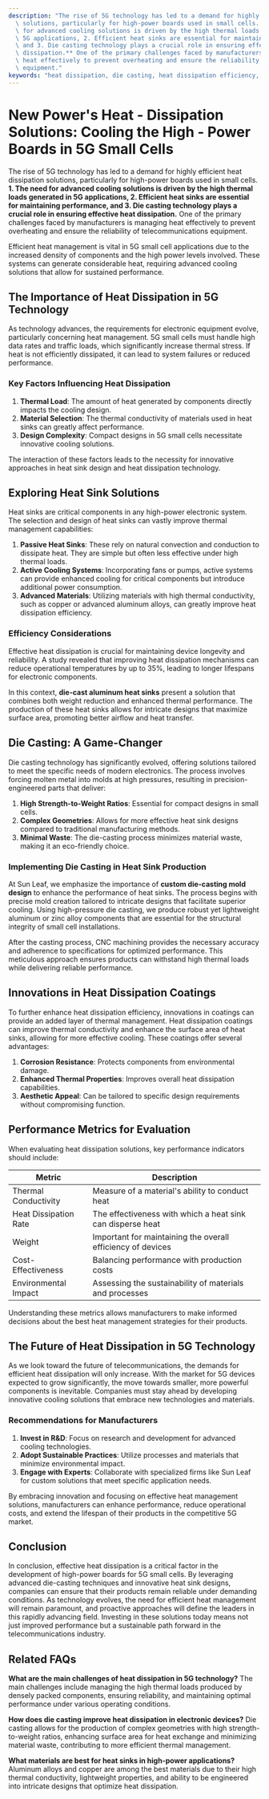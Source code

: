 ```yaml
---
description: "The rise of 5G technology has led to a demand for highly efficient heat dissipation\
  \ solutions, particularly for high-power boards used in small cells. **1. The need\
  \ for advanced cooling solutions is driven by the high thermal loads generated in\
  \ 5G applications, 2. Efficient heat sinks are essential for maintaining performance,\
  \ and 3. Die casting technology plays a crucial role in ensuring effective heat\
  \ dissipation.** One of the primary challenges faced by manufacturers is managing\
  \ heat effectively to prevent overheating and ensure the reliability of telecommunications\
  \ equipment."
keywords: "heat dissipation, die casting, heat dissipation efficiency, heat sink"
---
```

# New Power's Heat - Dissipation Solutions: Cooling the High - Power Boards in 5G Small Cells

The rise of 5G technology has led to a demand for highly efficient heat dissipation solutions, particularly for high-power boards used in small cells. **1. The need for advanced cooling solutions is driven by the high thermal loads generated in 5G applications, 2. Efficient heat sinks are essential for maintaining performance, and 3. Die casting technology plays a crucial role in ensuring effective heat dissipation.** One of the primary challenges faced by manufacturers is managing heat effectively to prevent overheating and ensure the reliability of telecommunications equipment.

Efficient heat management is vital in 5G small cell applications due to the increased density of components and the high power levels involved. These systems can generate considerable heat, requiring advanced cooling solutions that allow for sustained performance. 

## The Importance of Heat Dissipation in 5G Technology

As technology advances, the requirements for electronic equipment evolve, particularly concerning heat management. 5G small cells must handle high data rates and traffic loads, which significantly increase thermal stress. If heat is not efficiently dissipated, it can lead to system failures or reduced performance. 

### Key Factors Influencing Heat Dissipation

1. **Thermal Load**: The amount of heat generated by components directly impacts the cooling design.
2. **Material Selection**: The thermal conductivity of materials used in heat sinks can greatly affect performance.
3. **Design Complexity**: Compact designs in 5G small cells necessitate innovative cooling solutions.

The interaction of these factors leads to the necessity for innovative approaches in heat sink design and heat dissipation technology.

## Exploring Heat Sink Solutions

Heat sinks are critical components in any high-power electronic system. The selection and design of heat sinks can vastly improve thermal management capabilities:

1. **Passive Heat Sinks**: These rely on natural convection and conduction to dissipate heat. They are simple but often less effective under high thermal loads.
2. **Active Cooling Systems**: Incorporating fans or pumps, active systems can provide enhanced cooling for critical components but introduce additional power consumption.
3. **Advanced Materials**: Utilizing materials with high thermal conductivity, such as copper or advanced aluminum alloys, can greatly improve heat dissipation efficiency.

### Efficiency Considerations

Effective heat dissipation is crucial for maintaining device longevity and reliability. A study revealed that improving heat dissipation mechanisms can reduce operational temperatures by up to 35%, leading to longer lifespans for electronic components.

In this context, **die-cast aluminum heat sinks** present a solution that combines both weight reduction and enhanced thermal performance. The production of these heat sinks allows for intricate designs that maximize surface area, promoting better airflow and heat transfer.

## Die Casting: A Game-Changer

Die casting technology has significantly evolved, offering solutions tailored to meet the specific needs of modern electronics. The process involves forcing molten metal into molds at high pressures, resulting in precision-engineered parts that deliver:

1. **High Strength-to-Weight Ratios**: Essential for compact designs in small cells.
2. **Complex Geometries**: Allows for more effective heat sink designs compared to traditional manufacturing methods.
3. **Minimal Waste**: The die-casting process minimizes material waste, making it an eco-friendly choice.

### Implementing Die Casting in Heat Sink Production

At Sun Leaf, we emphasize the importance of **custom die-casting mold design** to enhance the performance of heat sinks. The process begins with precise mold creation tailored to intricate designs that facilitate superior cooling. Using high-pressure die casting, we produce robust yet lightweight aluminum or zinc alloy components that are essential for the structural integrity of small cell installations.

After the casting process, CNC machining provides the necessary accuracy and adherence to specifications for optimized performance. This meticulous approach ensures products can withstand high thermal loads while delivering reliable performance.

## Innovations in Heat Dissipation Coatings

To further enhance heat dissipation efficiency, innovations in coatings can provide an added layer of thermal management. Heat dissipation coatings can improve thermal conductivity and enhance the surface area of heat sinks, allowing for more effective cooling. These coatings offer several advantages:

1. **Corrosion Resistance**: Protects components from environmental damage.
2. **Enhanced Thermal Properties**: Improves overall heat dissipation capabilities.
3. **Aesthetic Appeal**: Can be tailored to specific design requirements without compromising function.

## Performance Metrics for Evaluation

When evaluating heat dissipation solutions, key performance indicators should include:

| Metric                       | Description                                                           |
|------------------------------|-----------------------------------------------------------------------|
| Thermal Conductivity         | Measure of a material's ability to conduct heat                      |
| Heat Dissipation Rate        | The effectiveness with which a heat sink can disperse heat          |
| Weight                       | Important for maintaining the overall efficiency of devices          |
| Cost-Effectiveness           | Balancing performance with production costs                          |
| Environmental Impact         | Assessing the sustainability of materials and processes              |

Understanding these metrics allows manufacturers to make informed decisions about the best heat management strategies for their products.

## The Future of Heat Dissipation in 5G Technology

As we look toward the future of telecommunications, the demands for efficient heat dissipation will only increase. With the market for 5G devices expected to grow significantly, the move towards smaller, more powerful components is inevitable. Companies must stay ahead by developing innovative cooling solutions that embrace new technologies and materials.

### Recommendations for Manufacturers

1. **Invest in R&D**: Focus on research and development for advanced cooling technologies.
2. **Adopt Sustainable Practices**: Utilize processes and materials that minimize environmental impact.
3. **Engage with Experts**: Collaborate with specialized firms like Sun Leaf for custom solutions that meet specific application needs.

By embracing innovation and focusing on effective heat management solutions, manufacturers can enhance performance, reduce operational costs, and extend the lifespan of their products in the competitive 5G market.

## Conclusion

In conclusion, effective heat dissipation is a critical factor in the development of high-power boards for 5G small cells. By leveraging advanced die-casting techniques and innovative heat sink designs, companies can ensure that their products remain reliable under demanding conditions. As technology evolves, the need for efficient heat management will remain paramount, and proactive approaches will define the leaders in this rapidly advancing field. Investing in these solutions today means not just improved performance but a sustainable path forward in the telecommunications industry.

## Related FAQs

**What are the main challenges of heat dissipation in 5G technology?**
The main challenges include managing the high thermal loads produced by densely packed components, ensuring reliability, and maintaining optimal performance under various operating conditions.

**How does die casting improve heat dissipation in electronic devices?**
Die casting allows for the production of complex geometries with high strength-to-weight ratios, enhancing surface area for heat exchange and minimizing material waste, contributing to more efficient thermal management.

**What materials are best for heat sinks in high-power applications?**
Aluminum alloys and copper are among the best materials due to their high thermal conductivity, lightweight properties, and ability to be engineered into intricate designs that optimize heat dissipation.
